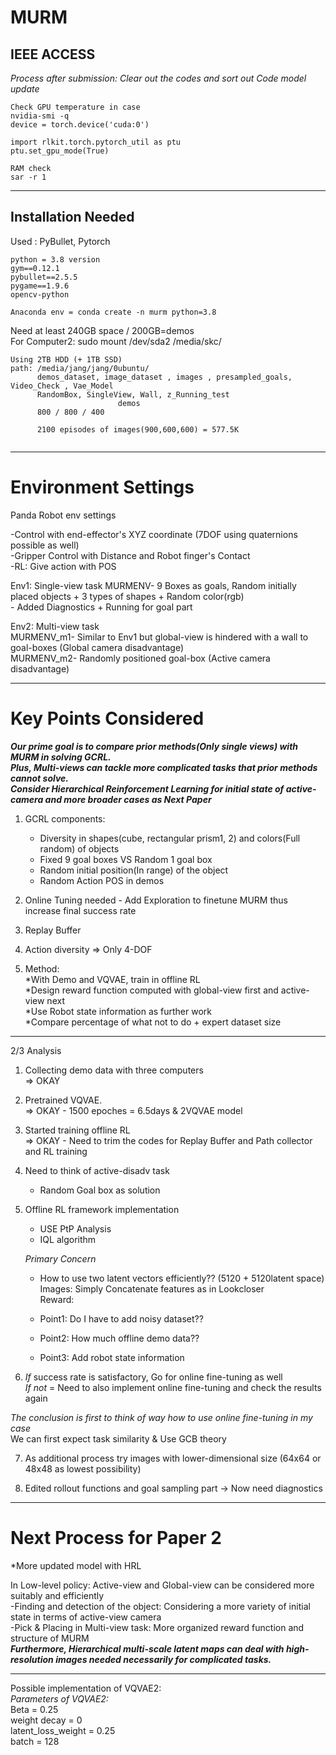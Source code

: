# MURM
IEEE ACCESS  
--------------------------
*Process after submission: Clear out the codes and sort out*
*Code model update*

```
Check GPU temperature in case  
nvidia-smi -q 
device = torch.device('cuda:0') 

import rlkit.torch.pytorch_util as ptu  
ptu.set_gpu_mode(True)  

RAM check  
sar -r 1
```
--------------------------

## Installation Needed

Used : PyBullet, Pytorch

```
python = 3.8 version
gym==0.12.1
pybullet==2.5.5
pygame==1.9.6
opencv-python

Anaconda env = conda create -n murm python=3.8
```   
Need at least 240GB space / 200GB=demos  
For Computer2: sudo mount /dev/sda2 /media/skc/  

```
Using 2TB HDD (+ 1TB SSD)
path: /media/jang/jang/0ubuntu/ 
      demos_dataset, image_dataset , images , presampled_goals, Video_Check , Vae_Model  
      RandomBox, SingleView, Wall, z_Running_test  
                        demos
      800 / 800 / 400 
        
      2100 episodes of images(900,600,600) = 577.5K
  
```

--------------------------
# Environment Settings

Panda Robot env settings  
  
-Control with end-effector's XYZ coordinate (7DOF using quaternions possible as well)   
-Gripper Control with Distance and Robot finger's Contact  
-RL: Give action with POS  

Env1: Single-view task 
      MURMENV- 9 Boxes as goals, Random initially placed objects + 3 types of shapes + Random color(rgb)  
             - Added Diagnostics + Running for goal part  
    
Env2: Multi-view task  
      MURMENV_m1- Similar to Env1 but global-view is hindered with a wall to goal-boxes (Global camera disadvantage)   
      MURMENV_m2- Randomly positioned goal-box (Active camera disadvantage)   

--------------------------
# Key Points Considered  

***Our prime goal is to compare prior methods(Only single views) with MURM in solving GCRL.***  
***Plus, Multi-views can tackle more complicated tasks that prior methods cannot solve.***  
***Consider Hierarchical Reinforcement Learning for initial state of active-camera and more broader cases as Next Paper***  

1. GCRL components:  
   * Diversity in shapes(cube, rectangular prism1, 2) and colors(Full random) of objects  
   * Fixed 9 goal boxes VS Random 1 goal box   
   * Random initial position(In range) of the object
   * Random Action POS in demos

2. Online Tuning needed - Add Exploration to finetune MURM thus increase final success rate   
  
3. Replay Buffer

4. Action diversity => Only 4-DOF 

5. Method:  
    *With Demo and VQVAE, train in offline RL   
    *Design reward function computed with global-view first and active-view next  
    *Use Robot state information as further work  
    *Compare percentage of what not to do + expert dataset size  
            
-------------------------- 

2/3 Analysis   

1. Collecting demo data with three computers    
=> OKAY  

2. Pretrained VQVAE.  
=> OKAY - 1500 epoches = 6.5days & 2VQVAE model   

3. Started training offline RL  
=> OKAY - Need to trim the codes for Replay Buffer and Path collector and RL training  
      
4. Need to think of active-disadv task 
    - Random Goal box as solution

5. Offline RL framework implementation   
    - USE PtP Analysis     
    - IQL algorithm
    
    *Primary Concern*  
    - How to use two latent vectors efficiently??  (5120 + 5120latent space)      
           Images: Simply Concatenate features as in Lookcloser   
           Reward:  
             
    - Point1: Do I have to add noisy dataset??  
    - Point2: How much offline demo data??   
    - Point3: Add robot state information  
       
        
6. *If* success rate is satisfactory, Go for online fine-tuning as well     
   *If not* = Need to also implement online fine-tuning and check the results again   
            
*The conclusion is first to think of way how to use online fine-tuning in my case*   
 We can first expect task similarity & Use GCB theory      
    
7. As additional process try images with lower-dimensional size (64x64 or 48x48 as lowest possibility)  
  
8. Edited rollout functions and goal sampling part -> Now need diagnostics   

--------------------------

# Next Process for Paper 2  

*More updated model with HRL  
  
In Low-level policy: Active-view and Global-view can be considered more suitably and efficiently      
-Finding and detection of the object: Considering a more variety of initial state in terms of active-view camera    
-Pick & Placing in Multi-view task: More organized reward function and structure of MURM  
***Furthermore, Hierarchical multi-scale latent maps can deal with high-resolution images needed necessarily for complicated tasks.***  

--------------------------
Possible implementation of VQVAE2:  
      *Parameters of VQVAE2:*  
      Beta = 0.25  
      weight decay = 0  
      latent_loss_weight = 0.25  
      batch = 128  
